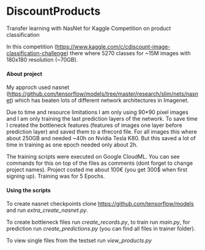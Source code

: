 # DiscountProducts
Transfer learning with NasNet for Kaggle Competition on product classification

In this competition (https://www.kaggle.com/c/cdiscount-image-classification-challenge) there where 5270 classes for ~15M images with 180x180 resolution (~70GB).


#### About project
My approch used nasnet (https://github.com/tensorflow/models/tree/master/research/slim/nets/nasnet) which has beaten lots of different network architectures in Imagenet.

Due to time and resource limitations I am only using 90*90 pixel images and I am only training the last prediction layers of the network. To save time I created the bottleneck features (features of images one layer before prediction layer) and saved them to a tfrecord file. For all images this where about 250GB and needed ~40h on Nvidia Tesla K80.
But this saved a lot of time in training as one epoch needed only about 2h. 

The training scripts were executed on Google CloudML. You can see commands for this on top of the files as comments (dont forget to change project names). Project costed me about 100€ (you get 300$ when first signing up). Training was for 5 Epochs.


#### Using the scripts
To create nasnet checkpoints clone https://github.com/tensorflow/models and run _extra_create_nasnet.py_.

To create bottleneck files run _create_records.py_, to train run _main.py_, for prediction run _create_predictions.py_ (you can find all files in trainer folder).

To view single files from the testset run _view_products.py_
